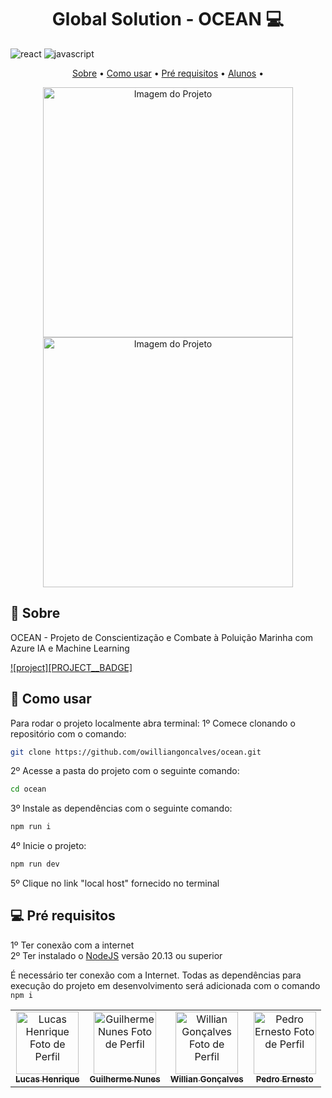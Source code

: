 [JAVASCRIPT__BADGE]: https://img.shields.io/badge/Javascript-000?style=for-the-badge&logo=javascript
[REACT__BADGE]: https://img.shields.io/badge/React-005CFE?style=for-the-badge&logo=react
[PROJECT__URL]: https://raapp1.netlify.app/

<h1 align="center" style="font-weight: bold;">Global Solution - OCEAN 💻</h1>

![react][REACT__BADGE]
![javascript][JAVASCRIPT__BADGE]

<p align="center">
 <a href="#about">Sobre</a> • 
 <a href="#started">Como usar</a> • 
 <a href="#requires">Pré requisitos</a> •
<a href="#colab">Alunos</a> •

</p>

<p align="center">
    <img src="/public/img/projeto/print_1.png" alt="Imagem do Projeto" width="400px">
    <img src="/public/img/projeto/print_1.png" alt="Imagem do Projeto" width="400px">
</p>

<h2 id="about">📌 Sobre</h2>

OCEAN - Projeto de Conscientização e Combate à Poluição Marinha com Azure IA e Machine Learning

[![project][PROJECT__BADGE]][PROJECT__URL]

<h2 id="started">🚀 Como usar</h2>

Para rodar o projeto localmente abra terminal:
1º Comece clonando o repositório com o comando:

```bash
git clone https://github.com/owilliangoncalves/ocean.git
```

2º Acesse a pasta do projeto com o seguinte comando:

```bash
cd ocean
```

3º Instale as dependências com o seguinte comando:

```bash
npm run i
```

4º Inicie o projeto:

```bash
npm run dev
```

5º Clique no link "local host" fornecido no terminal

<h2 id="requires"> 💻 Pré requisitos</h2>

1º Ter conexão com a internet <br>
2º Ter instalado o [NodeJS](https://nodejs.org/en) versão 20.13 ou superior

É necessário ter conexão com a Internet. Todas as dependências para execução do projeto em desenvolvimento será adicionada com o comando `npm i`

<table>
  <tr>
    <td align="center">
      <a href="#">
        <img src="https://avatars.githubusercontent.com/u/135673275?v=4" width="100px;" alt="Lucas Henrique Foto de Perfil "/><br>
        <sub>
          <b>Lucas Henrique</b>
        </sub>
      </a>
    </td>
    <td align="center">
      <a href="#">
        <img src="https://avatars.githubusercontent.com/u/123277481?v=4" width="100px;" alt="Guilherme Nunes Foto de Perfil"/><br>
        <sub>
          <b>Guilherme Nunes</b>
        </sub>
      </a>
    </td>
    <td align="center">
      <a href="#">
        <img src="https://avatars.githubusercontent.com/u/118922633?v=4" width="100px;" alt="Willian Gonçalves Foto de Perfil"/><br>
        <sub>
          <b>Willian Gonçalves</b>
        </sub>
      </a>
    </td>
    <td align="center">
      <a href="#">
        <img src="https://avatars.githubusercontent.com/u/121178343?v=4" width="100px;" alt="Pedro Ernesto Foto de Perfil"/><br>
        <sub>
          <b>Pedro Ernesto</b>
        </sub>
      </a>
    </td>
  </tr>
</table>
